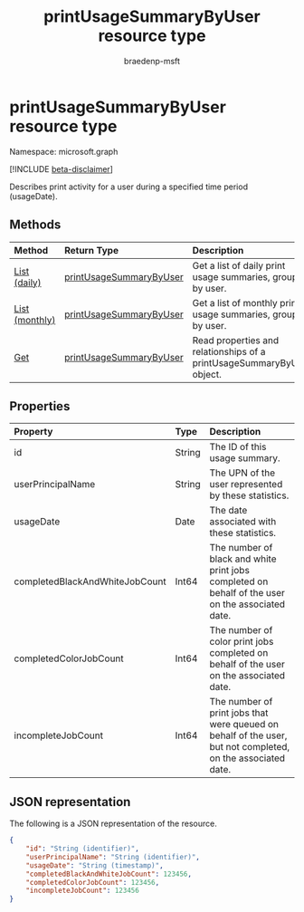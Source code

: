 ﻿---
title: printUsageSummaryByUser resource type
description: Describes print activity for a user during a specified time period (usageDate).
author: braedenp-msft
localization_priority: Normal
ms.prod: universal-print
doc_type: resourcePageType
---

# printUsageSummaryByUser resource type

Namespace: microsoft.graph

[!INCLUDE [beta-disclaimer](../../includes/beta-disclaimer.md)]

Describes print activity for a user during a specified time period (usageDate).

## Methods

| Method                                                                       | Return Type                                           | Description                                                            |
| :--------------------------------------------------------------------------- | :---------------------------------------------------- | :--------------------------------------------------------------------- |
| [List (daily)](../api/reportroot-list-dailyprintusagesummariesbyuser.md)     | [printUsageSummaryByUser](printusagesummarybyuser.md) | Get a list of daily print usage summaries, grouped by user.            |
| [List (monthly)](../api/reportroot-list-monthlyprintusagesummariesbyuser.md) | [printUsageSummaryByUser](printusagesummarybyuser.md) | Get a list of monthly print usage summaries, grouped by user.          |
| [Get](../api/printusagesummarybyuser-get.md)                                 | [printUsageSummaryByUser](printusagesummarybyuser.md) | Read properties and relationships of a printUsageSummaryByUser object. |

## Properties

| Property                       | Type   | Description                                                                                                 |
| :----------------------------- | :----- | :---------------------------------------------------------------------------------------------------------- |
| id                             | String | The ID of this usage summary.                                                                               |
| userPrincipalName              | String | The UPN of the user represented by these statistics.                                                        |
| usageDate                      | Date   | The date associated with these statistics.                                                                  |
| completedBlackAndWhiteJobCount | Int64  | The number of black and white print jobs completed on behalf of the user on the associated date.            |
| completedColorJobCount         | Int64  | The number of color print jobs completed on behalf of the user on the associated date.                      |
| incompleteJobCount             | Int64  | The number of print jobs that were queued on behalf of the user, but not completed, on the associated date. |

## JSON representation

The following is a JSON representation of the resource.

<!-- {
  "blockType": "resource",
  "optionalProperties": [

  ],
  "@odata.type": "microsoft.graph.printUsageSummaryByUser"
}-->

```json
{
    "id": "String (identifier)",
    "userPrincipalName": "String (identifier)",
    "usageDate": "String (timestamp)",
    "completedBlackAndWhiteJobCount": 123456,
    "completedColorJobCount": 123456,
    "incompleteJobCount": 123456
}
```

<!-- uuid: 8fcb5dbc-d5aa-4681-8e31-b001d5168d79
2015-10-25 14:57:30 UTC -->

<!-- {
  "type": "#page.annotation",
  "description": "printUsageSummaryByUser resource",
  "keywords": "",
  "section": "documentation",
  "tocPath": ""
}-->
